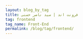 ```yaml
---
layout: blog_by_tag
title: فرونت اند | سید ناصر حسنی
tag: frontend
tag_name: Front-End
permalink: /blog/tag/frontend/
---
```

